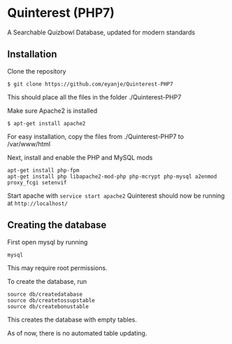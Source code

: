 # Quinterest (PHP7)
A Searchable Quizbowl Database, updated for modern standards

## Installation

Clone the repository
```
$ git clone https://github.com/eyanje/Quinterest-PHP7
```
This should place all the files in the folder ./Quinterest-PHP7

Make sure Apache2 is installed
```
$ apt-get install apache2
```

For easy installation, copy the files from ./Quinterest-PHP7 to /var/www/html

Next, install and enable the PHP and MySQL mods
```
apt-get install php-fpm
apt-get install php libapache2-mod-php php-mcrypt php-mysql a2enmod proxy_fcgi setenvif
```

Start apache with `service start apache2`
Quinterest should now be running at `http://localhost/`

## Creating the database

First open mysql by running
```
mysql
```
This may require root permissions.

To create the database, run
```
source db/createdatabase
source db/createtossupstable
source db/createbonustable
```
This creates the database with empty tables.

As of now, there is no automated table updating.
